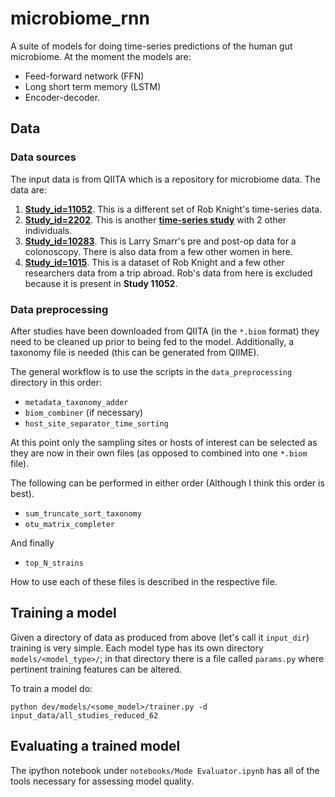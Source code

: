 # microbiome_rnn
A suite of models for doing time-series predictions of the human gut microbiome.
At the moment the models are:
+ Feed-forward network (FFN)
+ Long short term memory (LSTM)
+ Encoder-decoder.

## Data
### Data sources
The input data is from QIITA which is a repository for microbiome data. The data are:
<!-- 1. [__Study_id=550__]("https://qiita.ucsd.edu/study/description/550"). This is [__Rob Knight's Moving Picture of Human Microbiome__]("http://dx.doi.org/10.1186/gb-2011-12-5-r50") paper -->
1. [__Study_id=11052__]("https://qiita.ucsd.edu/study/description/11052"). This is a different set of Rob Knight's time-series data.
2. [__Study_id=2202__]("https://qiita.ucsd.edu/study/description/2202"). This is another [__time-series study__]("http://dx.doi.org/10.1186/gb-2014-15-7-r89") with 2 other individuals.
3. [__Study_id=10283__]("https://qiita.ucsd.edu/study/description/10283"). This is Larry Smarr's pre and post-op data for a colonoscopy. There is also data from a few other women in here.
4. [__Study_id=1015__]("https://qiita.ucsd.edu/study/description/1015"). This is a dataset of Rob Knight and a few other researchers data from a trip abroad. Rob's data from here is excluded because it is present in __Study 11052__.

### Data preprocessing
After studies have been downloaded from QIITA (in the `*.biom` format) they need to be cleaned up prior to being fed to the model. Additionally, a taxonomy file is needed (this can be generated from QIIME).

The general workflow is to use the scripts in the `data_preprocessing` directory in this order:
- `metadata_taxonomy_adder`
- `biom_combiner` (if necessary)
- `host_site_separator_time_sorting`

At this point only the sampling sites or hosts of interest can be selected as they are now in their own files (as opposed to combined into one `*.biom` file).

The following can be performed in either order (Although I think this order is best).
- `sum_truncate_sort_taxonomy`
- `otu_matrix_completer`

And finally
- `top_N_strains`

How to use each of these files is described in the respective file.

<!-- First, add taxonomy to the data, sort the data in time and break out each sampling site, and sampled individual.
```bash
$ python data_preprocessing/biom_preproccessing.py <some_biom_file.biom> <corresponding_taxonomy_file.txt>
```
This will generate a file with the same name as the input but with the suffix `_sorted_tax.csv`. Many files may be created as the input is broken out by sampling site and sampled individual.

Next, we need to perform matrix completion and normalize the data to reduce sequencing bias.
```bash
$ python data_preprocessing/otu_matrix_completer.py <the_sorted_file_from_above.csv>
```

This will generate the data that is in a usable state.

Lastly, we want to perform a subsetting operation so that all the inputs to the network have the same strains in the same position in the input. Put all of the desired files (as outputted from the above step) into some directory (called `some_dir` here for example). A paramter `N` is supplied to the script that is an integer of how many of the top strains in every file to keep. See below:

```bash
$ python data_preprocessing/top_N_strains.py some_dir <some_output_dir> N
```
At this point all of the files in `<some_output_dir>` can be fed to the models. -->

## Training a model
Given a directory of data as produced from above (let's call it `input_dir`) training is very simple. Each model type has its own directory `models/<model_type>/`; in that directory there is a file called `params.py` where pertinent training features can be altered.

To train a model do:
```
python dev/models/<some_model>/trainer.py -d input_data/all_studies_reduced_62
```

## Evaluating a trained model
The ipython notebook under `notebooks/Mode Evaluator.ipynb` has all of the tools necessary for assessing model quality.
